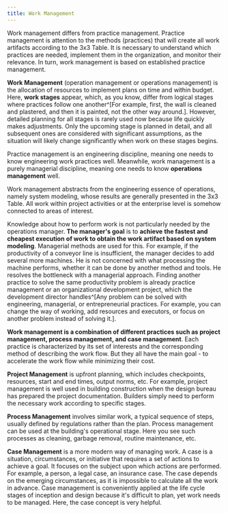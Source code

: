 ```yaml
---
title: Work Management
---
```


Work management differs from practice management. Practice management is attention to the methods (practices) that will create all work artifacts according to the 3x3 Table. It is necessary to understand which practices are needed, implement them in the organization, and monitor their relevance. In turn, work management is based on established practice management.

**Work Management** (operation management or operations management) is the allocation of resources to implement plans on time and within budget. Here, **work stages** appear, which, as you know, differ from logical stages where practices follow one another^[For example, first, the wall is cleaned and plastered, and then it is painted, not the other way around.]. However, detailed planning for all stages is rarely used now because life quickly makes adjustments. Only the upcoming stage is planned in detail, and all subsequent ones are considered with significant assumptions, as the situation will likely change significantly when work on these stages begins.

Practice management is an engineering discipline, meaning one needs to know engineering work practices well. Meanwhile, work management is a purely managerial discipline, meaning one needs to know **operations management** well.

Work management abstracts from the engineering essence of operations, namely system modeling, whose results are generally presented in the 3x3 Table. All work within project activities or at the enterprise level is somehow connected to areas of interest.

Knowledge about how to perform work is not particularly needed by the operations manager. **The manager's goal** is to **achieve** **the fastest and cheapest execution** **of work to obtain the work artifact based on system modeling**. Managerial methods are used for this. For example, if the productivity of a conveyor line is insufficient, the manager decides to add several more machines. He is not concerned with what processing the machine performs, whether it can be done by another method and tools. He resolves the bottleneck with a managerial approach. Finding another practice to solve the same productivity problem is already practice management or an organizational development project, which the development director handles^[Any problem can be solved with engineering, managerial, or entrepreneurial practices. For example, you can change the way of working, add resources and executors, or focus on another problem instead of solving it.].

**Work management is a combination of different practices such as project management, process management, and case management**. Each practice is characterized by its set of interests and the corresponding method of describing the work flow. But they all have the main goal - to accelerate the work flow while minimizing their cost.

**Project Management** is upfront planning, which includes checkpoints, resources, start and end times, output norms, etc. For example, project management is well used in building construction when the design bureau has prepared the project documentation. Builders simply need to perform the necessary work according to specific stages.

**Process Management** involves similar work, a typical sequence of steps, usually defined by regulations rather than the plan. Process management can be used at the building's operational stage. Here you see such processes as cleaning, garbage removal, routine maintenance, etc.

**Case Management** is a more modern way of managing work. A case is a situation, circumstances, or initiative that requires a set of actions to achieve a goal. It focuses on the subject upon which actions are performed. For example, a person, a legal case, an insurance case. The case depends on the emerging circumstances, as it is impossible to calculate all the work in advance. Case management is conveniently applied at the life cycle stages of inception and design because it's difficult to plan, yet work needs to be managed. Here, the case concept is very helpful.